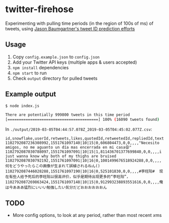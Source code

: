 # twitter-firehose

Experimenting with pulling time periods (in the region of 100s of ms) of tweets, using [Jason Baumgartner's tweet ID prediction efforts](https://docs.google.com/document/d/1xVrPoNutyqTdQ04DXBEZW4ZW4A5RAQW2he7qIpTmG-M/)

## Usage

1. Copy `config.example.json` to `config.json`
2. Add your Twitter API keys (multiple apps & users accepted)
3. `npm install` dependencies
4. `npm start` to run
5. Check `output` directory for pulled tweets

## Example output

```sh
$ node index.js

There are potentially 999800 tweets in this time period
[========================================] 100% (16090 tweets found)
```

In `./output/2019-03-05T04:44:57.078Z_2019-03-05T04:45:02.077Z.csv`:

```csv
id,snowflake,userId,retweets,likes,quotedId,retweetedId,repliedId,text
1102792087236308992,1551761097140|10|15|0,606804473,0,0,,,,"Necesito amigos, no me aguanto un día mas encerrada en mi casa😩"
1102792087030788097,1551761097091|10|15|1,811436701377699840,0,0,,,,i just wanna know why both of my thighs are bruised
1102792087030792192,1551761097091|10|16|0,1001499676518924288,0,0,,,,何をどうやったらこの画像が生まれて誤植されるねん()
1102792087446028288,1551761097190|10|16|0,525101830,0,0,,,,#李旺阳#  现在有些人给予死后的李旺阳以很高评价，似乎是期待出现更多的“李旺阳”，
1102792087269863424,1551761097148|10|15|0,912993238893551616,0,0,,,,俺は今あああ猛烈にいいい勉強したい気分だどおおおおおおん
```

## TODO

- More config options, to look at any period, rather than most recent 𝑥ms
